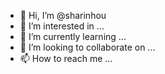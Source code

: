 - 👋 Hi, I’m @sharinhou
- 👀 I’m interested in ...
- 🌱 I’m currently learning ...
- 💞️ I’m looking to collaborate on ...
- 📫 How to reach me ...

<!---
sharinhou/sharinhou is a ✨ special ✨ repository because its `README.md` (this file) appears on your GitHub profile.
You can click the Preview link to take a look at your changes.
--->
